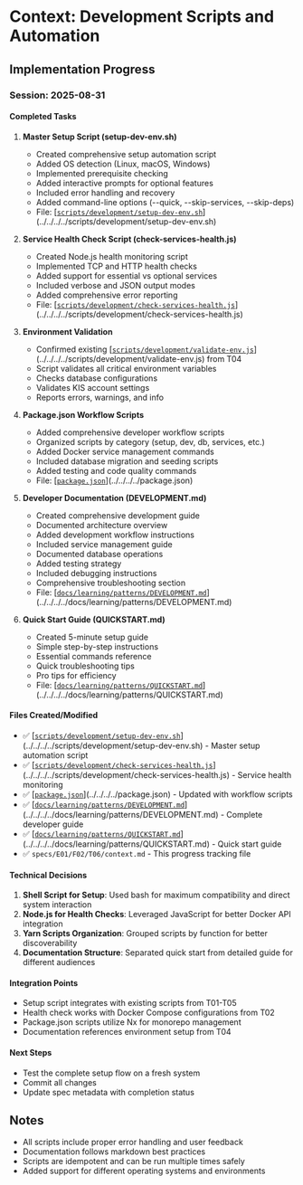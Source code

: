# Context: Development Scripts and Automation

## Implementation Progress

### Session: 2025-08-31

#### Completed Tasks

1. **Master Setup Script (setup-dev-env.sh)**
   - Created comprehensive setup automation script
   - Added OS detection (Linux, macOS, Windows)
   - Implemented prerequisite checking
   - Added interactive prompts for optional features
   - Included error handling and recovery
   - Added command-line options (--quick, --skip-services, --skip-deps)
   - File: [[`scripts/development/setup-dev-env.sh`](../../../../scripts/development/setup-dev-env.sh)](../../../../scripts/development/setup-dev-env.sh)

2. **Service Health Check Script (check-services-health.js)**
   - Created Node.js health monitoring script
   - Implemented TCP and HTTP health checks
   - Added support for essential vs optional services
   - Included verbose and JSON output modes
   - Added comprehensive error reporting
   - File: [[`scripts/development/check-services-health.js`](../../../../scripts/development/check-services-health.js)](../../../../scripts/development/check-services-health.js)

3. **Environment Validation**
   - Confirmed existing [[`scripts/development/validate-env.js`](../../../../scripts/development/validate-env.js)](../../../../scripts/development/validate-env.js) from T04
   - Script validates all critical environment variables
   - Checks database configurations
   - Validates KIS account settings
   - Reports errors, warnings, and info

4. **Package.json Workflow Scripts**
   - Added comprehensive developer workflow scripts
   - Organized scripts by category (setup, dev, db, services, etc.)
   - Added Docker service management commands
   - Included database migration and seeding scripts
   - Added testing and code quality commands
   - File: [[`package.json`](../../../../package.json)](../../../../package.json)

5. **Developer Documentation (DEVELOPMENT.md)**
   - Created comprehensive development guide
   - Documented architecture overview
   - Added development workflow instructions
   - Included service management guide
   - Documented database operations
   - Added testing strategy
   - Included debugging instructions
   - Comprehensive troubleshooting section
   - File: [[`docs/learning/patterns/DEVELOPMENT.md`](../../../../docs/learning/patterns/DEVELOPMENT.md)](../../../../docs/learning/patterns/DEVELOPMENT.md)

6. **Quick Start Guide (QUICKSTART.md)**
   - Created 5-minute setup guide
   - Simple step-by-step instructions
   - Essential commands reference
   - Quick troubleshooting tips
   - Pro tips for efficiency
   - File: [[`docs/learning/patterns/QUICKSTART.md`](../../../../docs/learning/patterns/QUICKSTART.md)](../../../../docs/learning/patterns/QUICKSTART.md)

#### Files Created/Modified

- ✅ [[`scripts/development/setup-dev-env.sh`](../../../../scripts/development/setup-dev-env.sh)](../../../../scripts/development/setup-dev-env.sh) - Master setup automation script
- ✅ [[`scripts/development/check-services-health.js`](../../../../scripts/development/check-services-health.js)](../../../../scripts/development/check-services-health.js) - Service health monitoring
- ✅ [[`package.json`](../../../../package.json)](../../../../package.json) - Updated with workflow scripts
- ✅ [[`docs/learning/patterns/DEVELOPMENT.md`](../../../../docs/learning/patterns/DEVELOPMENT.md)](../../../../docs/learning/patterns/DEVELOPMENT.md) - Complete developer guide
- ✅ [[`docs/learning/patterns/QUICKSTART.md`](../../../../docs/learning/patterns/QUICKSTART.md)](../../../../docs/learning/patterns/QUICKSTART.md) - Quick start guide
- ✅ `specs/E01/F02/T06/context.md` - This progress tracking file

#### Technical Decisions

1. **Shell Script for Setup**: Used bash for maximum compatibility and direct system interaction
2. **Node.js for Health Checks**: Leveraged JavaScript for better Docker API integration
3. **Yarn Scripts Organization**: Grouped scripts by function for better discoverability
4. **Documentation Structure**: Separated quick start from detailed guide for different audiences

#### Integration Points

- Setup script integrates with existing scripts from T01-T05
- Health check works with Docker Compose configurations from T02
- Package.json scripts utilize Nx for monorepo management
- Documentation references environment setup from T04

#### Next Steps

- Test the complete setup flow on a fresh system
- Commit all changes
- Update spec metadata with completion status

## Notes

- All scripts include proper error handling and user feedback
- Documentation follows markdown best practices
- Scripts are idempotent and can be run multiple times safely
- Added support for different operating systems and environments

